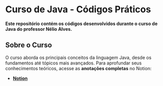 # Curso de Java - Códigos Práticos

**Este repositório contém os códigos desenvolvidos durante o curso de Java do professor Nélio Alves.**

## Sobre o Curso

O curso aborda os principais conceitos da linguagem Java, desde os fundamentos até tópicos mais avançados. Para aprofundar seus conhecimentos teóricos, acesse as **anotações completas** no Notion:

* **[Notion](https://www.notion.so/Curso-Java-N-lio-Alves-5fb9b40503394af5924857ef8914a085?pvs=4)**
